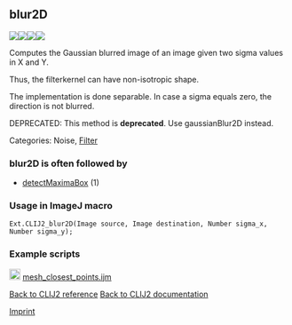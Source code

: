 ## blur2D
<img src="images/mini_clij1_logo.png"/><img src="images/mini_clij2_logo.png"/><img src="images/mini_clijx_logo.png"/><img src="images/mini_empty_logo.png"/>

Computes the Gaussian blurred image of an image given two sigma values in X and Y. 

Thus, the filterkernel can have non-isotropic shape.

The implementation is done separable. In case a sigma equals zero, the direction is not blurred.

DEPRECATED: This method is <b>deprecated</b>. Use gaussianBlur2D instead.

Categories:  Noise, [Filter](https://clij.github.io/clij2-docs/reference__filter)

### blur2D is often followed by
* <a href="reference_detectMaximaBox">detectMaximaBox</a> (1)


### Usage in ImageJ macro
```
Ext.CLIJ2_blur2D(Image source, Image destination, Number sigma_x, Number sigma_y);
```




### Example scripts
<a href="https://github.com/clij/clij2-docs/blob/master/src/main/macro/mesh_closest_points.ijm"><img src="images/language_macro.png" height="20"/></a> [mesh_closest_points.ijm](https://github.com/clij/clij2-docs/blob/master/src/main/macro/mesh_closest_points.ijm)  


[Back to CLIJ2 reference](https://clij.github.io/clij2-docs/reference)
[Back to CLIJ2 documentation](https://clij.github.io/clij2-docs)

[Imprint](https://clij.github.io/imprint)
